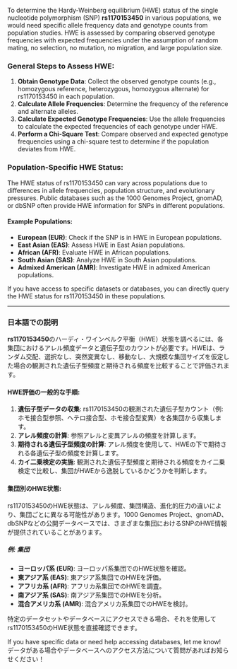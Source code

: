 To determine the Hardy-Weinberg equilibrium (HWE) status of the single nucleotide polymorphism (SNP) **rs1170153450** in various populations, we would need specific allele frequency data and genotype counts from population studies. HWE is assessed by comparing observed genotype frequencies with expected frequencies under the assumption of random mating, no selection, no mutation, no migration, and large population size.

### General Steps to Assess HWE:
1. **Obtain Genotype Data**: Collect the observed genotype counts (e.g., homozygous reference, heterozygous, homozygous alternate) for rs1170153450 in each population.
2. **Calculate Allele Frequencies**: Determine the frequency of the reference and alternate alleles.
3. **Calculate Expected Genotype Frequencies**: Use the allele frequencies to calculate the expected frequencies of each genotype under HWE.
4. **Perform a Chi-Square Test**: Compare observed and expected genotype frequencies using a chi-square test to determine if the population deviates from HWE.

### Population-Specific HWE Status:
The HWE status of rs1170153450 can vary across populations due to differences in allele frequencies, population structure, and evolutionary pressures. Public databases such as the 1000 Genomes Project, gnomAD, or dbSNP often provide HWE information for SNPs in different populations.

#### Example Populations:
- **European (EUR)**: Check if the SNP is in HWE in European populations.
- **East Asian (EAS)**: Assess HWE in East Asian populations.
- **African (AFR)**: Evaluate HWE in African populations.
- **South Asian (SAS)**: Analyze HWE in South Asian populations.
- **Admixed American (AMR)**: Investigate HWE in admixed American populations.

If you have access to specific datasets or databases, you can directly query the HWE status for rs1170153450 in these populations.

---

### 日本語での説明
**rs1170153450**のハーディ・ワインベルク平衡（HWE）状態を調べるには、各集団におけるアレル頻度データと遺伝子型のカウントが必要です。HWEは、ランダム交配、選択なし、突然変異なし、移動なし、大規模な集団サイズを仮定した場合の観測された遺伝子型頻度と期待される頻度を比較することで評価されます。

#### HWE評価の一般的な手順:
1. **遺伝子型データの収集**: rs1170153450の観測された遺伝子型カウント（例: ホモ接合型参照、ヘテロ接合型、ホモ接合型変異）を各集団から収集します。
2. **アレル頻度の計算**: 参照アレルと変異アレルの頻度を計算します。
3. **期待される遺伝子型頻度の計算**: アレル頻度を使用して、HWEの下で期待される各遺伝子型の頻度を計算します。
4. **カイ二乗検定の実施**: 観測された遺伝子型頻度と期待される頻度をカイ二乗検定で比較し、集団がHWEから逸脱しているかどうかを判断します。

#### 集団別のHWE状態:
rs1170153450のHWE状態は、アレル頻度、集団構造、進化的圧力の違いにより、集団ごとに異なる可能性があります。1000 Genomes Project、gnomAD、dbSNPなどの公開データベースでは、さまざまな集団におけるSNPのHWE情報が提供されていることがあります。

##### 例: 集団
- **ヨーロッパ系 (EUR)**: ヨーロッパ系集団でのHWE状態を確認。
- **東アジア系 (EAS)**: 東アジア系集団でのHWEを評価。
- **アフリカ系 (AFR)**: アフリカ系集団でのHWEを調査。
- **南アジア系 (SAS)**: 南アジア系集団でのHWEを分析。
- **混合アメリカ系 (AMR)**: 混合アメリカ系集団でのHWEを検討。

特定のデータセットやデータベースにアクセスできる場合、それを使用してrs1170153450のHWE状態を直接確認できます。

If you have specific data or need help accessing databases, let me know!  
データがある場合やデータベースへのアクセス方法について質問があればお知らせください！